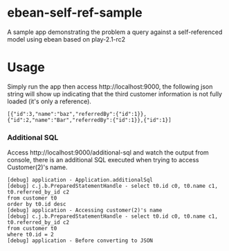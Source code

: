 ebean-self-ref-sample
=====================

A sample app demonstrating the problem a query against a self-referenced model using ebean based on play-2.1-rc2

Usage
=====================

Simply run the app then access http://localhost:9000, the following json string will show up indicating that the third customer information is not fully loaded (it's only a reference).

```
[{"id":3,"name":"baz","referredBy":{"id":1}},{"id":2,"name":"Bar","referredBy":{"id":1}},{"id":1}]
```

### Additional SQL ###

Access http://localhost:9000/additional-sql and watch the output from console, there is an additional SQL executed when trying to access Customer(2)'s name.

```
[debug] application - Application.additionalSql
[debug] c.j.b.PreparedStatementHandle - select t0.id c0, t0.name c1, t0.referred_by_id c2 
from customer t0 
order by t0.id desc
[debug] application - Accessing customer(2)'s name
[debug] c.j.b.PreparedStatementHandle - select t0.id c0, t0.name c1, t0.referred_by_id c2 
from customer t0
where t0.id = 2  
[debug] application - Before converting to JSON
```
